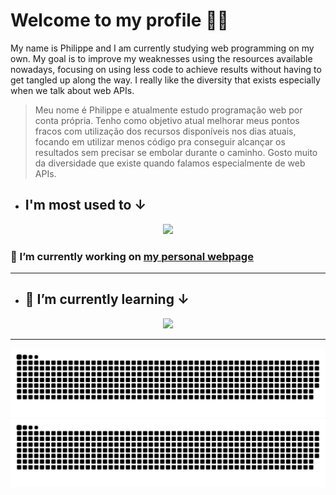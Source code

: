 
<!--
**SrPhilippe/SrPhilippe** is a ✨ _special_ ✨ repository because its `README.md` (this file) appears on your GitHub profile.

Here are some ideas to get you started:

- 🔭 I’m currently working on ...
- 🌱 I’m currently learning ...
- 👯 I’m looking to collaborate on ...
- 🤔 I’m looking for help with ...
- 💬 Ask me about ...
- 📫 How to reach me: ...
- 😄 Pronouns: ...
- ⚡ Fun fact: ...
-->
# Welcome to my profile 👋🍃

My name is Philippe and I am currently studying web programming on my own. My goal is to improve my weaknesses using the resources available nowadays, focusing on using less code to achieve results without having to get tangled up along the way. I really like the diversity that exists especially when we talk about web APIs.

> Meu nome é Philippe e atualmente estudo programação web por conta própria. Tenho como objetivo atual melhorar meus pontos fracos com utilização dos recursos disponíveis nos dias atuais, focando em utilizar menos código pra conseguir alcançar os resultados sem precisar se embolar durante o caminho. Gosto muito da diversidade que existe quando falamos especialmente de web APIs.

- ## I'm most used to ↓

<div align="center">
    <img src="https://skillicons.dev/icons?i=html,css,js,ps">
</div>

### 🔭 I’m currently working on [my personal webpage](https://srphilippe.github.io/phil-portfolio/https://srphilippe.github.io/phil-portfolio/)

---

- ## 🌱 I’m currently learning ↓

<div align="center">
    <img src="https://skillicons.dev/icons?i=webpack">
</div>

---

![GitHub Snake Light](https://raw.githubusercontent.com/SrPhilippe/SrPhilippe/output/github-contribution-grid-snake.svg#gh-light-mode-only)
![GitHub Snake dark](https://raw.githubusercontent.com/SrPhilippe/SrPhilippe/output/github-contribution-grid-snake-dark.svg#gh-dark-mode-only)
